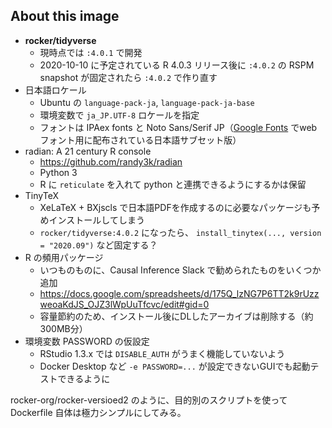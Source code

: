 ## About this image

- **rocker/tidyverse**
    - 現時点では `:4.0.1` で開発
    - 2020-10-10 に予定されている R 4.0.3 リリース後に `:4.0.2` の RSPM snapshot が固定されたら `:4.0.2` で作り直す
- 日本語ロケール
    - Ubuntu の `language-pack-ja`, `language-pack-ja-base`
    - 環境変数で `ja_JP.UTF-8` ロケールを指定
    - フォントは IPAex fonts と Noto Sans/Serif JP（[Google Fonts](https://fonts.google.com/) でwebフォント用に配布されている日本語サブセット版）
- radian: A 21 century R console
    - https://github.com/randy3k/radian
    - Python 3
    - R に `reticulate` を入れて python と連携できるようにするかは保留
- TinyTeX
    - XeLaTeX + BXjscls で日本語PDFを作成するのに必要なパッケージも予めインストールしてしまう
    - `rocker/tidyverse:4.0.2` になったら、 `install_tinytex(..., version = "2020.09")` など固定する？
- R の頻用パッケージ
    - いつものものに、Causal Inference Slack で勧められたものをいくつか追加
    - https://docs.google.com/spreadsheets/d/175Q_lzNG7P6TT2k9rUzzweoaKdJS_OJZ3lWpUuTfcvc/edit#gid=0
    - 容量節約のため、インストール後にDLしたアーカイブは削除する（約300MB分）
- 環境変数 PASSWORD の仮設定
    - RStudio 1.3.x では `DISABLE_AUTH` がうまく機能していないよう
    - Docker Desktop など `-e PASSWORD=...` が設定できないGUIでも起動テストできるように

rocker-org/rocker-versioed2 のように、目的別のスクリプトを使って Dockerfile 自体は極力シンプルにしてみる。